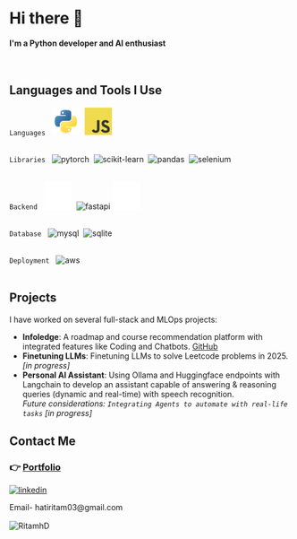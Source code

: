 # Hi there 👋
**I'm a Python developer and AI enthusiast**
<br><br><br>
## Languages and Tools I Use 
<!-- Programming Languages Section -->
<code>Languages</code>&nbsp;&nbsp;&nbsp;<img src="https://raw.githubusercontent.com/devicons/devicon/master/icons/python/python-original.svg" alt="python" width="50" height="50" />&nbsp;&nbsp;<img src="https://raw.githubusercontent.com/devicons/devicon/master/icons/javascript/javascript-original.svg" alt="python" width="50" height="50" />
<br><br>

<!-- Deep Learning Section -->
<code>Libraries</code>&nbsp;&nbsp;&nbsp;<img src="https://cdn.jsdelivr.net/gh/devicons/devicon@latest/icons/pytorch/pytorch-original.svg" alt="pytorch" width="50" height="50" />&nbsp;&nbsp;<img src="https://cdn.jsdelivr.net/gh/devicons/devicon@latest/icons/scikitlearn/scikitlearn-original.svg" alt="scikit-learn" width="50" height="50" />&nbsp;&nbsp;<img src="https://devicon-website.vercel.app/api/pandas/original-wordmark.svg?color=%23FFFFFF" alt="pandas" width="50" height="50"/>&nbsp;&nbsp;<img src="https://cdn.jsdelivr.net/gh/devicons/devicon@latest/icons/selenium/selenium-original.svg" alt="selenium" width="50" height="50" />
<br><br>

<!-- Development Section -->
<code>Backend</code>&nbsp;&nbsp;&nbsp;<img src="flask-svgrepo-com.svg" alt="flask" width="50" height="50" />&nbsp;&nbsp;<img src="https://cdn.jsdelivr.net/gh/devicons/devicon@latest/icons/fastapi/fastapi-original.svg" alt="fastapi" width="50" height="50" />&nbsp;<img src="langchain.png" alt="langchain" width="50" height="50" />
<br><br>

<!-- Database Section -->
<code>Database</code>&nbsp;&nbsp;&nbsp;<img src="https://cdn.jsdelivr.net/gh/devicons/devicon@latest/icons/mysql/mysql-original-wordmark.svg" alt="mysql" width="50" height="50" />&nbsp;&nbsp;<img src="https://cdn.jsdelivr.net/gh/devicons/devicon@latest/icons/sqlite/sqlite-original-wordmark.svg" alt="sqlite" height="50" width="50" />
<br><br>

<!-- Deployment Section -->
<code>Deployment</code>&nbsp;&nbsp;&nbsp;<img src="https://cdn.jsdelivr.net/gh/devicons/devicon@latest/icons/amazonwebservices/amazonwebservices-original-wordmark.svg" alt="aws" width="50" height="50" />
<br><br>

## Projects
<p>I have worked on several full-stack and MLOps projects:</p>
<ul>
  <li><strong>Infoledge</strong>: A roadmap and course recommendation platform with integrated features like Coding and Chatbots. <a href="https://github.com/RitamhD/Infoledge" target="_blank">GitHub</a></li>
  <li><strong>Finetuning LLMs</strong>: Finetuning LLMs to solve Leetcode problems in 2025. <em>[in progress]</em></li>
  <li><strong>Personal AI Assistant</strong>: Using Ollama and Huggingface endpoints with Langchain to develop an assistant capable of answering & reasoning queries (dynamic and real-time) with speech recognition.
      <br><em>Future considerations: <code>Integrating Agents to automate with real-life tasks</code></em> <em>[in progress]</em>
  </li>
</ul>

## Contact Me
<h3>👉 <a href="https://ritam-myportfolio.netlify.app/" target="_blank">Portfolio</a></h3>
<p><a target="_blank" href="https://www.linkedin.com/in/ritam-kumar-hati-aa3021254" style="display: inline-block;"><img src="https://img.shields.io/badge/linkedin-logo?style=for-the-badge&logo=linkedin&logoColor=white&color=%230a77b6" alt="linkedin" /></a></p>
Email- hatiritam03@gmail.com

<p><img align="center" src="https://github-readme-stats.vercel.app/api?username=RitamhD&show_icons=true&locale=en" alt="RitamhD" /></p>
